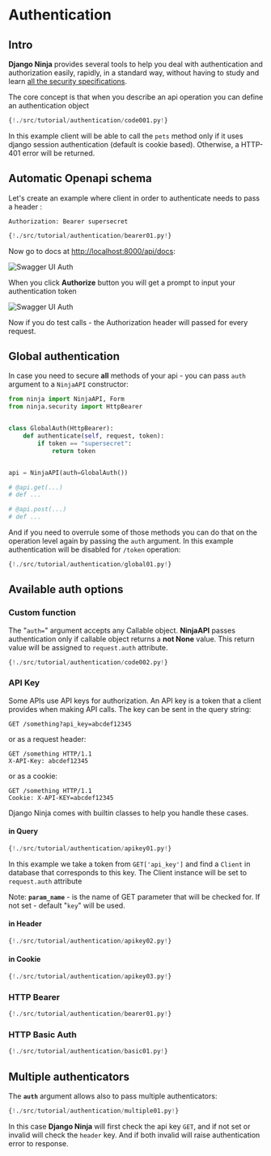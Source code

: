 # Authentication

## Intro

**Django Ninja** provides several tools to help you deal with authentication and authorization easily, rapidly, in a standard way, without having to study and learn <a href="https://swagger.io/docs/specification/authentication/" target="_blank">all the security specifications</a>.

The core concept is that when you describe an api operation you can define an authentication object

```Python hl_lines="2 7"
{!./src/tutorial/authentication/code001.py!}
```

In this example client will be able to call the `pets` method only if it uses django session authentication (default is cookie based). Otherwise, a HTTP-401 error will be returned.

## Automatic Openapi schema

Let's create an example where client in order to authenticate needs to pass a header :

`Authorization: Bearer supersecret`

```Python hl_lines="4 5 6 7 10"
{!./src/tutorial/authentication/bearer01.py!}
```

Now go to docs at <a href="http://localhost:8000/api/docs" target="_blank">http://localhost:8000/api/docs</a>:


![Swagger UI Auth](../img/auth-swagger-ui.png)

When you click **Authorize** button you will get a prompt to input your authentication token

![Swagger UI Auth](../img/auth-swagger-ui-prompt.png)

Now if you do test calls - the Authorization header will passed for every request.


## Global authentication 

In case you need to secure **all** methods of your api - you can pass `auth` argument to a `NinjaAPI` constructor:


```Python hl_lines="11 19"
from ninja import NinjaAPI, Form
from ninja.security import HttpBearer


class GlobalAuth(HttpBearer):
    def authenticate(self, request, token):
        if token == "supersecret":
            return token


api = NinjaAPI(auth=GlobalAuth())

# @api.get(...)
# def ...

# @api.post(...)
# def ...
```

And if you need to overrule some of those methods you can do that on the operation level again by passing the `auth` argument. In this example authentication will be disabled for `/token` operation:

```Python hl_lines="19"
{!./src/tutorial/authentication/global01.py!}
```

## Available auth options

### Custom function


The "`auth=`" argument accepts any Callable object. **NinjaAPI** passes authentication only if callable object returns a **not None** value. This return value will be assigned to `request.auth` attribute.

```Python hl_lines="1 2 3 6"
{!./src/tutorial/authentication/code002.py!}
```


### API Key

Some APIs use API keys for authorization. An API key is a token that a client provides when making API calls. The key can be sent in the query string:
```
GET /something?api_key=abcdef12345
```

or as a request header:

```
GET /something HTTP/1.1
X-API-Key: abcdef12345
```

or as a cookie:

```
GET /something HTTP/1.1
Cookie: X-API-KEY=abcdef12345
```

Django Ninja comes with builtin classes to help you handle these cases.


#### in Query

```Python hl_lines="1 2 5 6 7 8 9 10 11 12"
{!./src/tutorial/authentication/apikey01.py!}
```

In this example we take a token from `GET['api_key']` and find a `Client` in database that corresponds to this key. The Client instance will be set to `request.auth` attribute

Note: **`param_name`** - is the name of GET parameter that will be checked for. If not set - default "`key`" will be used.


#### in Header

```Python hl_lines="1 4"
{!./src/tutorial/authentication/apikey02.py!}
```

#### in Cookie

```Python hl_lines="1 4"
{!./src/tutorial/authentication/apikey03.py!}
```



### HTTP Bearer

```Python hl_lines="1 4 5 6 7"
{!./src/tutorial/authentication/bearer01.py!}
```

### HTTP Basic Auth

```Python hl_lines="1 4 5 6 7"
{!./src/tutorial/authentication/basic01.py!}
```


## Multiple authenticators

The **`auth`** argument allows also to pass multiple authenticators:

```Python hl_lines="18"
{!./src/tutorial/authentication/multiple01.py!}
```

In this case **Django Ninja** will first check the api key `GET`, and if not set or invalid will check the `header` key. And if both invalid will raise authentication error to response.


